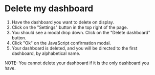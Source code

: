Delete my dashboard
===

1. Have the dashboard you want to delete on display.
2. Click on the "Settings" button in the top right of the page.
3. You should see a modal drop down. Click on the "Delete dashboard" button.
4. Click "Ok" on the JavaScript confirmation modal.
5. Your dashboard is deleted, and you will be directed to the first dashboard, by alphabetical name.

NOTE: You cannot delete your dashboard if it is the only dashboard you have.
